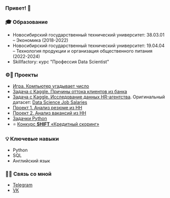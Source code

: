 ### Привет! 👋

### 🎓 Образование
* Новосибирский государственный технический университет: 38.03.01 – Экономика (2018-2022)
* Новосибирский государственный технический университет: 19.04.04 – Технология продукции и организация общественного питания (2022-2024)
* Skillfactory: курс "Профессия Data Scientist"

### ⚙🔩 Проекты
  - [Игра. Компьютер угадывает число](https://github.com/kjottboller/sf_data_science/blob/master/%D0%97%D0%B0%D0%B4%D0%B0%D0%BD%D0%B8%D0%B5%208.1.%20%D0%9C%D0%BE%D0%B4%D1%83%D0%BB%D1%8C%208%20(HW-01)/game_V2.py)
  - [Задача с Kaggle. Причины оттока клиентов из банка](https://github.com/kjottboller/sf_data_science/blob/master/%D0%97%D0%B0%D0%B4%D0%B0%D0%BD%D0%B8%D0%B5%209.11.%20%D0%9C%D0%BE%D0%B4%D1%83%D0%BB%D1%8C%2013%20(HW-01)/Kaggle.ipynb)
  - [Задача с Kaggle. Исследование данных HR-агентства](https://github.com/kjottboller/Python/blob/master/%D0%98%D1%81%D1%81%D0%BB%D0%B5%D0%B4%D0%BE%D0%B2%D0%B0%D0%BD%D0%B8%D0%B5%20%D0%B4%D0%B0%D0%BD%D0%BD%D1%8B%D1%85%20HR-%D0%B0%D0%B3%D0%B5%D0%BD%D1%81%D1%82%D0%B2%D0%B0.ipynb). Оригинальный датасет: [Data Science Job Salaries](https://www.kaggle.com/datasets/ruchi798/data-science-job-salaries)
  - [Проект 1. Анализ резюме из HH](https://github.com/kjottboller/sf_data_science/blob/master/%D0%97%D0%B0%D0%B4%D0%B0%D0%BD%D0%B8%D0%B5%20%D0%9F%D1%80%D0%BE%D0%B5%D0%BA%D1%82%201%20(PJ-01)/Project-1_%D0%9D%D0%BE%D1%83%D1%82%D0%B1%D1%83%D0%BA_%D0%90%D0%BD%D0%B0%D0%BB%D0%B8%D0%B7_%D1%80%D0%B5%D0%B7%D1%8E%D0%BC%D0%B5.ipynb)
  - [Проект 2. Анализ вакансий из HH](https://github.com/kjottboller/sf_data_science/blob/master/%D0%97%D0%B0%D0%B4%D0%B0%D0%BD%D0%B8%D0%B5%20%D0%9F%D1%80%D0%BE%D0%B5%D0%BA%D1%82%202%20(PJ-02)/PROJECT-2.%20%D0%90%D0%BD%D0%B0%D0%BB%D0%B8%D0%B7%20%D0%B2%D0%B0%D0%BA%D0%B0%D0%BD%D1%81%D0%B8%D0%B9%20%D0%B8%D0%B7%20HH.ipynb)
  - [Задачки Python](https://github.com/kjottboller/sf_data_science/blob/master/%D0%90%D1%82%D1%82%D0%B5%D1%81%D1%82%D0%B0%D1%86%D0%B8%D1%8F%201.%20Python/%D0%90%D1%82%D1%82%D0%B5%D1%81%D1%82%D0%B0%D1%86%D0%B8%D1%8F%201.%20Python.ipynb)
  - ⭐️ [Конкурс **SHIFT** «Кредитный скоринг»](https://github.com/kjottboller/Python/blob/master/competition.ipynb)

### 💡 Ключевые навыки
- Python
- SQL
- Английский язык
  
### 📲💬 Связь со мной
- [Telegram](https://t.me/kjottboller)
- [VK](https://vk.com/kjottboller)
